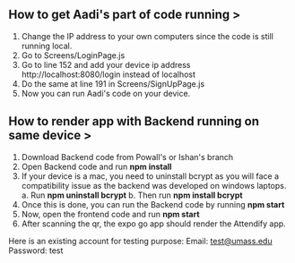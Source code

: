 ## How to get Aadi's part of code running >

1. Change the IP address to your own computers since the code is still running local.
2. Go to Screens/LoginPage.js
3. Go to line 152 and add your device ip address http://localhost:8080/login instead of localhost
4. Do the same at line 191 in Screens/SignUpPage.js
5. Now you can run Aadi's code on your device. 

## How to render app with Backend running on same device >

1. Download Backend code from Powall's or Ishan's branch
2. Open Backend code and run **npm install**
3. If your device is a mac, you need to uninstall bcrypt as you will face a compatibility issue as the backend was developed on windows laptops. 
   a. Run **npm uninstall bcrypt**
   b. Then run **npm install bcrypt**
4. Once this is done, you can run the Backend code by running **npm start**
5. Now, open the frontend code and run **npm start**
6. After scanning the qr, the expo go app should render the Attendify app. 

Here is an existing account for testing purpose:
Email: test@umass.edu
Password: test



